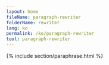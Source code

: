 ```yaml
---
layout: home
fileName: paragraph-rewriter
folderName: rewriter
lang: ko
permalink: /ko/paragraph-rewriter
tool: paragraph-rewriter
---
```

{% include section/paraphrase.html %}
